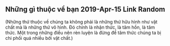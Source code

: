 Những gì thuộc về bạn
2019-Apr-15
Link
Random
-----


(Những thứ thuộc về chúng ta không phải là những thứ hữu hình như vật chất mà là những thứ vô hình. Đó chính là nhận thức, là tâm hồn, là tâm thức. Một trong những điều nên rèn luyện là đừng để tâm thức chúng ta bị chi phối quá nhiều bởi vật chất.)